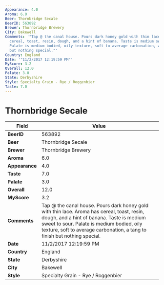 ```yaml
---
Appearance: 4.0
Aroma: 6.0
Beer: Thornbridge Secale
BeerID: 563892
Brewer: Thornbridge Brewery
City: Bakewell
Comments: '"Tap @ the canal house. Pours dark honey gold with thin lace. Aroma has
  cereal, toast, resin, dough, and a hint of banana. Taste is medium sweet to sour.
  Palate is medium bodied, oily texture, soft to average carbonation, a tang to finish
  but nothing special."'
Country: England
Date: '"11/2/2017 12:19:59 PM"'
MyScore: 3.2
Overall: 12.0
Palate: 3.0
State: Derbyshire
Style: Specialty Grain - Rye / Roggenbier
Taste: 7.0
---
```


# Thornbridge Secale

| Field         | Value |
|---------------|-------|
| **BeerID** | 563892 |
| **Beer** | Thornbridge Secale |
| **Brewer** | Thornbridge Brewery |
| **Aroma** | 6.0 |
| **Appearance** | 4.0 |
| **Taste** | 7.0 |
| **Palate** | 3.0 |
| **Overall** | 12.0 |
| **MyScore** | 3.2 |
| **Comments** | Tap @ the canal house. Pours dark honey gold with thin lace. Aroma has cereal, toast, resin, dough, and a hint of banana. Taste is medium sweet to sour. Palate is medium bodied, oily texture, soft to average carbonation, a tang to finish but nothing special. |
| **Date** | 11/2/2017 12:19:59 PM |
| **Country** | England |
| **State** | Derbyshire |
| **City** | Bakewell |
| **Style** | Specialty Grain - Rye / Roggenbier |

